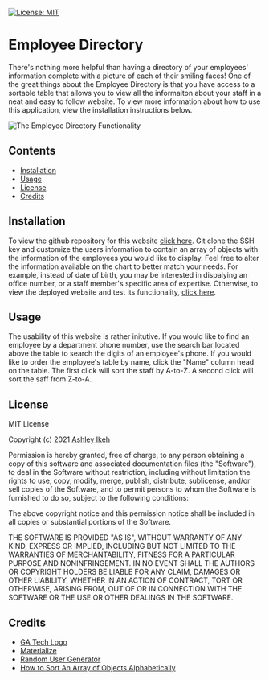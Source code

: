 [![License: MIT](https://img.shields.io/badge/License-MIT-yellow.svg)](https://opensource.org/licenses/MIT) 
# Employee Directory

There's nothing more helpful than having a directory of your employees' information complete with a picture of each of their smiling faces! One of the great things about the Employee Directory is that you have access to a sortable table that allows you to view all the informaiton about your staff in a neat and easy to follow website. 
To view more information about how to use this application, view the installation instructions below.

![The Employee Directory Functionality](assets/employee-directory-gif.gif)

## Contents

* [Installation](#installation)
* [Usage](#usage)
* [License](#license)
* [Credits](#credits)

## Installation

To view the github repository for this website [click here](https://github.com/Aikeh2021/employee-directory). Git clone the SSH key and customize the users information to contain an array of objects with the information of the employees you would like to display. Feel free to alter the information available on the chart to better match your needs. For example, instead of date of birth, you may be interested in dispalying an office number, or a staff member's specific area of expertise.
Otherwise, to view the deployed website and test its functionality, [click here](https://aikeh2021.github.io/employee-directory/).

## Usage

The usability of this website is rather initutive. If you would like to find an employee by a department phone number, use the search bar located above the table to search the digits of an employee's phone. If you would like to order the employee's table by name, click the "Name" column head on the table. The first click will sort the staff by A-to-Z. A second click will sort the saff from Z-to-A. 

## License

MIT License

Copyright (c) 2021 [Ashley Ikeh](https://github.com/Aikeh2021)

Permission is hereby granted, free of charge, to any person obtaining a copy
of this software and associated documentation files (the "Software"), to deal
in the Software without restriction, including without limitation the rights
to use, copy, modify, merge, publish, distribute, sublicense, and/or sell
copies of the Software, and to permit persons to whom the Software is
furnished to do so, subject to the following conditions:

The above copyright notice and this permission notice shall be included in all
copies or substantial portions of the Software.

THE SOFTWARE IS PROVIDED "AS IS", WITHOUT WARRANTY OF ANY KIND, EXPRESS OR
IMPLIED, INCLUDING BUT NOT LIMITED TO THE WARRANTIES OF MERCHANTABILITY,
FITNESS FOR A PARTICULAR PURPOSE AND NONINFRINGEMENT. IN NO EVENT SHALL THE
AUTHORS OR COPYRIGHT HOLDERS BE LIABLE FOR ANY CLAIM, DAMAGES OR OTHER
LIABILITY, WHETHER IN AN ACTION OF CONTRACT, TORT OR OTHERWISE, ARISING FROM,
OUT OF OR IN CONNECTION WITH THE SOFTWARE OR THE USE OR OTHER DEALINGS IN THE
SOFTWARE.

## Credits

* [GA Tech Logo](https://www.brandsoftheworld.com/logo/georgia-tech-yellowjackets)
* [Materialize](https://materializecss.com/)
* [Random User Generator](https://randomuser.me/)
* [How to Sort An Array of Objects Alphabetically](http://www.javascriptkit.com/javatutors/arraysort2.shtml)
